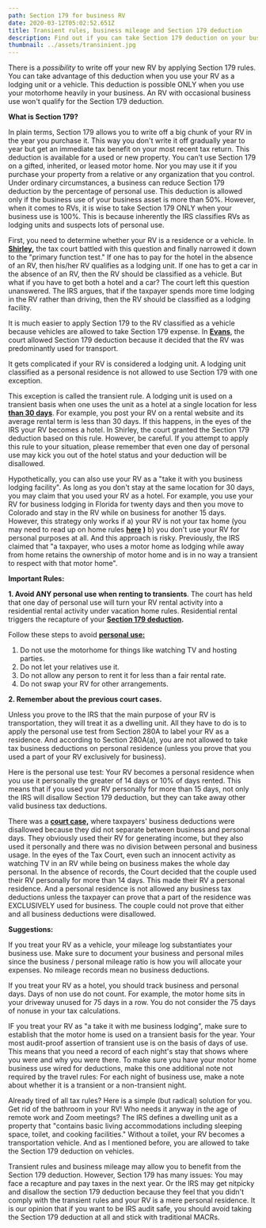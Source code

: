```yaml
---
path: Section 179 for business RV
date: 2020-03-12T05:02:52.651Z
title: Transient rules, business mileage and Section 179 deduction
description: Find out if you can take Section 179 deduction on your business motor home
thumbnail: ../assets/transinient.jpg
---
```

There is a *possibility* to write off your new RV by applying Section 179 rules. You can take advantage of this deduction when you use your RV as a lodging unit or a vehicle. This deduction is possible ONLY when you use your motorhome heavily in your business. An RV with occasional business use won't qualify for the Section 179 deduction.

**What is Section 179?**

In plain terms, Section 179 allows you to write off a big chunk of your RV in the year you purchase it. This way you don't write it off gradually year to year but get an immediate tax benefit on your most recent tax return. This deduction is available for a used or new property. You can’t use Section 179 on a gifted, inherited, or leased motor home. Nor you may use it if you purchase your property from a relative or any organization that you control. Under ordinary circumstances, a business can reduce Section 179 deduction by the percentage of personal use. This deduction is allowed only if the business use of your business asset is more than 50%. However, when it comes to RVs, it is wise to take Section 179 ONLY when your business use is 100%. This is because inherently the IRS classifies RVs as lodging units and suspects lots of personal use.

First, you need to determine whether your RV is a residence or a vehicle. In **[Shirley](https://www.leagle.com/decision/200422888aftcm1401197),** the tax court battled with this question and finally narrowed it down to the "primary function test." If one has to pay for the hotel in the absence of an RV, then his/her RV qualifies as a lodging unit. If one has to get a car in the absence of an RV, then the RV should be classified as a vehicle. But what if you have to get both a hotel and a car? The court left this question unanswered. The IRS argues, that if the taxpayer spends more time lodging in the RV rather than driving, then the RV should be classified as a lodging facility.

It is much easier to apply Section 179 to the RV classified as a vehicle because vehicles are allowed to take Section 179 expense. In **[Evans](https://www.forbes.com/sites/anthonynitti/2014/11/22/fathers-business-entitled-to-large-deductions-for-promoting-sons-motocross-activity/?sh=1489714560eb)**, the court allowed Section 179 deduction because it decided that the RV was predominantly used for transport. 

It gets complicated if your RV is considered a lodging unit.  A lodging unit classified as a personal residence is not allowed to use Section 179 with one exception.

This exception is called the transient rule. A lodging unit is used on a transient basis when one uses the unit as a hotel at a single location for less **[than 30 days](https://bradfordtaxinstitute.com/Endnotes/Reg_1_48-1h2ii.pdf)**. For example, you post your RV on a rental website and its average rental term is less than 30 days. If this happens, in the eyes of the IRS your RV becomes a hotel. In Shirley, the court granted the Section 179 deduction based on this rule. However, be careful. If you attempt to apply this rule to your situation, please remember that even one day of personal use may kick you out of the hotel status and your deduction will be disallowed.

Hypothetically, you can also use your RV as a "take it with you business lodging facility". As long as you don't stay at the same location for 30 days, you may claim that you used your RV as a hotel. For example, you use your RV for business lodging in Florida for twenty days and then you move to Colorado and stay in the RV while on business for another 15 days. However, this strategy only works if a) your RV is not your tax home (you may need to read up on home rules **[here](https://rvtaxgroup.com/blog/business-travel-expenses-for-rv-owners-and-digital-nomads/) )** b) you don't use your RV for personal purposes at all. And this approach is risky.  Previously, the IRS claimed that "a taxpayer, who uses a motor home as lodging while away from home retains the ownership of motor home and is in no way a transient to respect with that motor home". 

**Important Rules:** 

**1. Avoid ANY personal use when renting to transients**.                                                                                                 The court has held that one day of personal use will turn your RV rental activity into a residential rental activity under vacation home rules. Residential rental triggers the recapture of your **[Section 179 deduction](https://www.bradfordtaxinstitute.com/Endnotes/TC_Memo_2006-33.pdf).** 

Follow these steps to avoid **[personal use:](https://www.bradfordtaxinstitute.com/Endnotes/Prop_Reg_1_280A-1e.pdf)**

1. Do not use the motorhome for things like watching TV and hosting parties.
2. Do not let your relatives use it.
3. Do not allow any person to rent it for less than a fair rental rate.
4. Do not swap your RV for other arrangements.

**2. Remember about the previous court cases.**

Unless you prove to the IRS that the main purpose of your RV is transportation, they will treat it as a dwelling unit. All they have to do is to apply the personal use test from Section 280A to label your RV as a residence. And according to Section 280A(a), you are not allowed to take tax business deductions on personal residence (unless you prove that you used a part of your RV exclusively for business).

Here is the personal use test: Your RV becomes a personal residence when you use it personally the greater of 14 days or 10% of days rented. This means that if you used your RV personally for more than 15 days, not only the IRS will disallow Section 179 deduction, but they can take away other valid business tax deductions. 

There was a **[court case,](https://www.taxcontroversy.com/wp-content/uploads/2017/08/Jackson-v.-Commissioner-T.C.-Memo.-2014-160.pdf)** where taxpayers' business deductions were disallowed because they did not separate between business and personal days. They obviously used their RV for generating income, but they also used it personally and there was no division between personal and business usage. In the eyes of the Tax Court, even such an innocent activity as watching TV in an RV while being on business makes the whole day personal. In the absence of records, the Court decided that the couple used their RV personally for more than 14 days. This made their RV a personal residence. And a personal residence is not allowed any business tax deductions unless the taxpayer can prove that a part of the residence was EXCLUSIVELY used for business. The couple could not prove that either and all business deductions were disallowed. 

**Suggestions:**

If you treat your RV as a vehicle, your mileage log substantiates your business use. Make sure to document your business and personal miles since the business / personal mileage ratio is how you will allocate your expenses. No mileage records mean no business deductions. 

If you treat your RV as a hotel, you should track business and personal days. Days of non use do not count. For example, the motor home sits in your driveway unused for 75 days in a row. You do not consider the 75 days of nonuse in your tax calculations.

IF you treat your RV as "a take it with me business lodging", make sure to establish that the motor home is used on a transient basis for the year. Your most audit-proof assertion of transient use is on the basis of days of use. This means that you need a record of each night's stay that shows where you were and why you were there. To make sure you have your motor home business use wired for deductions, make this one additional note not required by the travel rules: For each night of business use, make a note about whether it is a transient or a non-transient night. 

Already tired of all tax rules? Here is a simple (but radical) solution for you. Get rid of the bathroom in your RV! Who needs it anyway in the age of remote work and Zoom meetings? The IRS defines a dwelling unit as a property that "contains basic living accommodations including sleeping space, toilet, and cooking facilities." Without a toilet, your RV becomes a transportation vehicle.  And as I mentioned before, you are allowed to take the Section 179 deduction on vehicles. 

Transient rules and business mileage may allow you to benefit from the Section 179 deduction. However, Section 179 has many issues: You may face a recapture and pay taxes in the next year. Or the IRS may get nitpicky and disallow the section 179 deduction because they feel that you didn't comply with the transient rules and your RV is a mere personal residence. It is our opinion that if you want to be IRS audit safe, you should avoid taking the Section 179 deduction at all and stick with traditional MACRs.